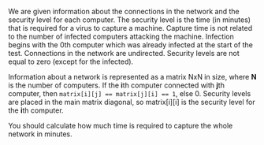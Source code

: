 We are given information about the connections in the network and the security level for each computer.
The security level is the time (in minutes) that is required for a virus to capture a machine.
Capture time is not related to the number of infected computers attacking the machine.
Infection begins with the 0th computer which was already infected at the start of the test.
Connections in the network are undirected. Security levels are not equal to zero (except for the infected).

Information about a network is represented as a matrix NxN in size, where  **N** is the number of computers.
If the **i**th computer connected with **j**th computer, then `matrix[i][j] == matrix[j][i] == 1`, else 0.
Security levels are placed in the main matrix diagonal, so matrix[i][i] is the security level for the **i**th computer.

You should calculate how much time is required to capture the whole network in minutes.
